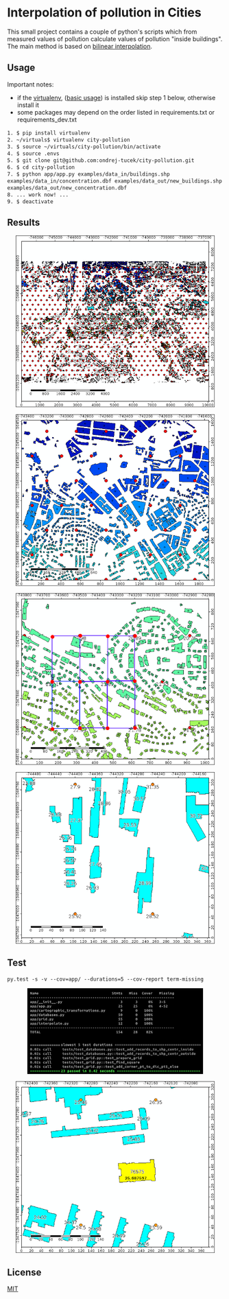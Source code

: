 # Interpolation of pollution in Cities

This small project contains a couple of python's scripts which from measured values of pollution calculate values of pollution "inside buildings". The main method is based on [bilinear interpolation](https://en.wikipedia.org/wiki/Bilinear_interpolation).


## Usage

Important notes: 
- if the [virtualenv](https://virtualenv.pypa.io/en/stable/), ([basic usage](http://docs.python-guide.org/en/latest/dev/virtualenvs/)) is installed skip step 1 below, otherwise install it
- some packages may depend on the order listed in requirements.txt or requirements_dev.txt

```
1. $ pip install virtualenv 
2. ~/virtuals$ virtualenv city-pollution
3. $ source ~/virtuals/city-pollution/bin/activate
4. $ source .envs
5. $ git clone git@github.com:ondrej-tucek/city-pollution.git
6. $ cd city-pollution
7. $ python app/app.py examples/data_in/buildings.shp examples/data_in/concentration.dbf examples/data_out/new_buildings.shp examples/data_out/new_concentration.dbf
8. ... work now! ...
9. $ deactivate

```


## Results
<p align="center"><img src="https://github.com/ondrej-tucek/city-pollution/blob/master/docs/img/buildings_with_concentrations.png?raw=true" height="400" /></p>

<p align="center"><img src="https://github.com/ondrej-tucek/city-pollution/blob/master/docs/img/buildings_with_their_centroids.png?raw=true" height="400" /></p>

<p align="center"><img src="https://github.com/ondrej-tucek/city-pollution/blob/master/docs/img/mesh_for_bilinear_interpolation.png?raw=true" height="400" /></p>

<p align="center"><img src="https://github.com/ondrej-tucek/city-pollution/blob/master/docs/img/mesh_with_bilinear_interpolation_zoom.png?raw=true" height="400" /></p>



## Test
```
py.test -s -v --cov=app/ --durations=5 --cov-report term-missing
```

<p align="center"><img src="https://github.com/ondrej-tucek/city-pollution/blob/master/docs/img/test_results.png?raw=true" height="200" /></p>
<p align="center"><img src="https://github.com/ondrej-tucek/city-pollution/blob/master/docs/img/building_76575_with_interpolated_concentration.png?raw=true" height="400" /></p>


## License
 [MIT](/LICENSE)

